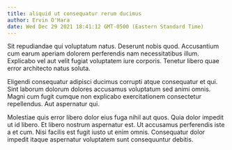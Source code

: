 ```yaml
---
title: aliquid ut consequatur rerum ducimus
author: Ervin O'Hara
date: Wed Dec 29 2021 18:41:12 GMT-0500 (Eastern Standard Time)
---
```

Sit repudiandae qui voluptatum natus. Deserunt nobis quod. Accusantium cum earum aperiam dolorem perferendis nam necessitatibus illum. Explicabo vel aut velit fugiat voluptatem iure corporis. Tenetur libero quae error architecto natus soluta.

 Eligendi consequatur adipisci ducimus corrupti atque consequatur et qui. Sint laborum dolorum dolores accusamus voluptatum sed animi omnis. Magni cum fugit cumque non explicabo exercitationem consectetur repellendus. Aut aspernatur qui.

 Molestiae quis error libero dolor eius fuga nihil aut quos. Quia dolor impedit ut id libero. Et libero nostrum aspernatur est. Ut accusamus perferendis iste a et cum. Nisi facilis est fugit iusto ut enim omnis. Consequatur dolor impedit itaque aspernatur voluptatem sunt consequuntur debitis.